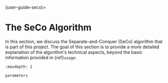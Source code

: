 (user-guide-seco)=

# The SeCo Algorithm

In this section, we discuss the Separate-and-Conquer (SeCo) algorithm that is part of this project. The goal of this section is to provide a more detailed explanation of the algorithm's technical aspects, beyond the basic information provided in {ref}`usage`:

```{toctree}
:maxdepth: 1

parameters
```
